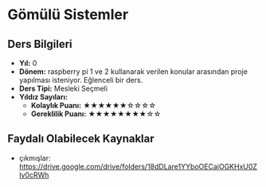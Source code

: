 # Gömülü Sistemler

## Ders Bilgileri

- **Yıl:** 0
- **Dönem:** raspberry pi 1 ve 2 kullanarak verilen konular arasından proje yapılması isteniyor. Eğlenceli bir ders.
- **Ders Tipi:** Mesleki Seçmeli
- **Yıldız Sayıları:**
  - **Kolaylık Puanı:** ★★★★★★☆☆☆☆
  - **Gereklilik Puanı:** ★★★★★★★★☆☆


## Faydalı Olabilecek Kaynaklar

- çıkmışlar: https://drive.google.com/drive/folders/18dDLare1YYboOECajOGKHxU0Zlv0cRWh
